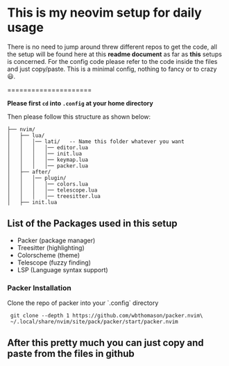 <h1>This is my neovim setup for daily usage</h1>

<p>
  There is no need to jump around threw different repos to get the code, all the setup will be found here at this <b>readme document</b> as far as <b>this</b> setups is concerned.
  For the config code please refer to the code inside the files and just copy/paste.
  This is a minimal config, nothing to fancy or to crazy 😃.
</p>

=====================

**Please first `cd` into `.config` at your home directory**

Then please follow this structure as shown below:
```
├── nvim/
│   ├── lua/
│   │   │── lati/   -- Name this folder whatever you want
│   │   │   │── editor.lua
│   │   │   │── init.lua
│   │   │   │── keymap.lua
│   │   │   │── packer.lua
│   ├── after/
│   │   │── plugin/
│   │   │   │── colors.lua
│   │   │   │── telescope.lua
│   │   │   │── treesitter.lua
│   ├── init.lua
```

## List of the Packages used in this setup

- Packer (package manager)
- Treesitter (highlighting)
- Colorscheme (theme)
- Telescope (fuzzy finding)
- LSP (Language syntax support)


### Packer Installation

<p>Clone the repo of packer into your `.config` directory</p>

```
 git clone --depth 1 https://github.com/wbthomason/packer.nvim\
 ~/.local/share/nvim/site/pack/packer/start/packer.nvim
```

## After this pretty much you can just copy and paste from the files in github 

